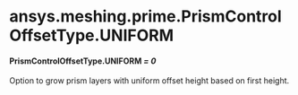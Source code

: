 <a id="ansys-meshing-prime-prismcontroloffsettype-uniform"></a>

# ansys.meshing.prime.PrismControlOffsetType.UNIFORM

<a id="ansys.meshing.prime.PrismControlOffsetType.UNIFORM"></a>

#### PrismControlOffsetType.UNIFORM *= 0*

Option to grow prism layers with uniform offset height based on first height.

<!-- !! processed by numpydoc !! -->
